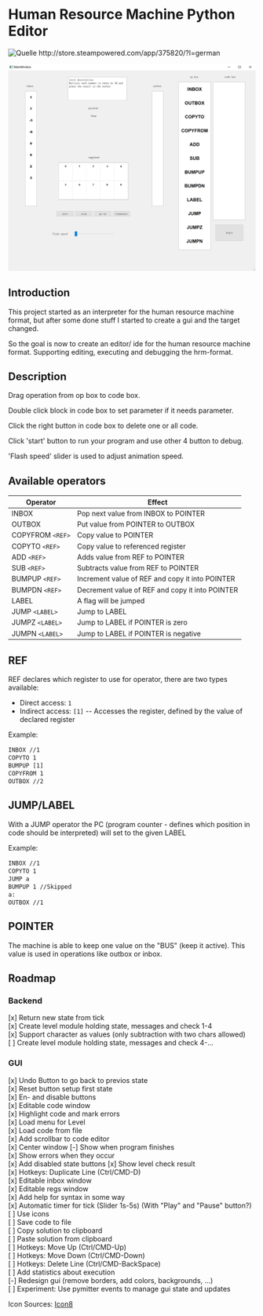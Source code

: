 # Human Resource Machine Python Editor
<img src="http://cdn.akamai.steamstatic.com/steam/apps/375820/ss_7b564936dfb8f9b7b76f2141a79fa3cea8fd6fc7.1920x1080.jpg?t=1450110253" 
     alt="Quelle http://store.steampowered.com/app/375820/?l=german" 
     style="width: 600px;"/>

<img src="img.png" style="width: 600px;"/>

## Introduction
This project started as an interpreter for the human resource machine format, but after some done stuff I started to create a gui and the target changed.

So the goal is now to create an editor/ ide for the human resource machine format. Supporting editing, executing and debugging the hrm-format.

## Description

Drag operation from op box to code box.

Double click block in code box to set parameter if it needs parameter.

Click the right button in code box to delete one or all code.

Click 'start' button to run your program and use other 4 button to debug.

'Flash speed' slider is used to adjust animation speed. 

## Available operators

Operator               | Effect
---                    |---
INBOX                  |Pop next value from INBOX to POINTER 
OUTBOX                 |Put value from POINTER to OUTBOX 
COPYFROM `<REF>`       |Copy value to POINTER        
COPYTO   `<REF>`       |Copy value to referenced register
ADD      `<REF>`       |Adds value from REF to POINTER
SUB      `<REF>`       |Subtracts value from REF to POINTER
BUMPUP   `<REF>`       |Increment value of REF and copy it into POINTER
BUMPDN   `<REF>`       |Decrement value of REF and copy it into POINTER
LABEL                  |A flag will be jumped 
JUMP     `<LABEL>`     |Jump to LABEL
JUMPZ    `<LABEL>`     |Jump to LABEL if POINTER is zero
JUMPN    `<LABEL>`     |Jump to LABEL if POINTER is negative


## REF
REF declares which register to use for operator, there are two types available:
- Direct access: `1`
- Indirect access: `[1]`
-- Accesses the register, defined by the value of declared register 

Example:
```
INBOX //1
COPYTO 1
BUMPUP [1]
COPYFROM 1
OUTBOX //2
```

## JUMP/LABEL
With a JUMP operator the PC (program counter - defines which position in code should be interpreted)
will set to the given LABEL

Example:
```
INBOX //1
COPYTO 1
JUMP a
BUMPUP 1 //Skipped
a:
OUTBOX //1
```

## POINTER
The machine is able to keep one value on the "BUS" (keep it active).
This value is used in operations like outbox or inbox.

## Roadmap

### Backend
[x] Return new state from tick <br>
[x] Create level module holding state, messages and check 1-4<br>
[x] Support character as values (only subtraction with two chars allowed)<br>
[ ] Create level module holding state, messages and check 4-...<br>


### GUI
[x] Undo Button to go back to previos state <br>
[x] Reset button setup first state <br>
[x] En- and disable buttons <br>
[x] Editable code window <br>
[x] Highlight code and mark errors<br>
[x] Load menu for Level <br>
[x] Load code from file<br>
[x] Add scrollbar to code editor<br>
[x] Center window
[-] Show when program finishes <br>
[x] Show errors when they occur <br>
[x] Add disabled state buttons
[x] Show level check result <br>
[x] Hotkeys: Duplicate Line (Ctrl/CMD-D) <br>
[x] Editable inbox window <br>
[x] Editable regs window <br>
[x] Add help for syntax in some way<br>
[x] Automatic timer for tick (Slider 1s-5s) (With "Play" and "Pause" button?)<br>
[ ] Use icons <br>
[ ] Save code to file<br>
[ ] Copy solution to clipboard <br>
[ ] Paste solution from clipboard <br>
[ ] Hotkeys: Move Up   (Ctrl/CMD-Up) <br>
[ ] Hotkeys: Move Down (Ctrl/CMD-Down) <br>
[ ] Hotkeys: Delete Line (Ctrl/CMD-BackSpace) <br>
[ ] Add statistics about execution <br>
[-] Redesign gui (remove borders, add colors, backgrounds, ...)<br>
[ ] Experiment: Use pymitter events to manage gui state and updates <br>


Icon Sources:
[Icon8](https://icons8.com/web-app/category/all/Very-Basic)